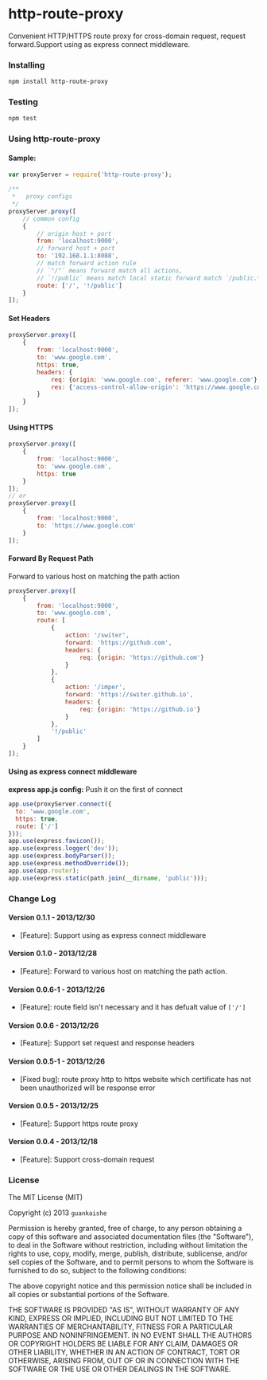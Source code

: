 http-route-proxy
==========

Convenient HTTP/HTTPS route proxy for cross-domain request, request forward.Support using as express connect middleware.

### Installing

```bash
npm install http-route-proxy
```

### Testing

```bash
npm test
```

### Using http-route-proxy

#### Sample:

```javascript
var proxyServer = require('http-route-proxy');

/**
 *   proxy configs
 */
proxyServer.proxy([
    // common config
    {
        // origin host + port
        from: 'localhost:9000',
        // forward host + port
        to: '192.168.1.1:8088',
        // match forward action rule
        // `"/"` means forward match all actions, 
        // `!/public` means match local static forward match `/public.*`
        route: ['/', '!/public']
    }
]);
```

#### Set Headers
```javascript
proxyServer.proxy([
    {
        from: 'localhost:9000',
        to: 'www.google.com',
        https: true,
        headers: {
            req: {origin: 'www.google.com', referer: 'www.google.com'},
            res: {'access-control-allow-origin': 'https://www.google.com', 'access-control-allow-credentials': true}
        }
    }
]);
```

#### Using HTTPS
```javascript
proxyServer.proxy([
    {
        from: 'localhost:9000',
        to: 'www.google.com',
        https: true
    }
]);
// or
proxyServer.proxy([
    {
        from: 'localhost:9000',
        to: 'https://www.google.com'
    }
]);
```

#### Forward By Request Path
Forward to various host on matching the path action

```javascript
proxyServer.proxy([
    {
        from: 'localhost:9000',
        to: 'www.google.com',
        route: [
            {
                action: '/switer',
                forward: 'https://github.com',
                headers: {
                    req: {origin: 'https://github.com'}
                }
            },
            {
                action: '/imper',
                forward: 'https://switer.github.io',
                headers: {
                    req: {origin: 'https://github.io'}
                }
            },
            '!/public'
        ]
    }
]);
```

#### Using as express connect middleware
__express app.js config:__
Push it on the first of connect

```javascript
app.use(proxyServer.connect({
  to: 'www.google.com',
  https: true,
  route: ['/']
}));
app.use(express.favicon());
app.use(express.logger('dev'));
app.use(express.bodyParser());
app.use(express.methodOverride());
app.use(app.router);
app.use(express.static(path.join(__dirname, 'public')));
```

### Change Log

#### Version 0.1.1 - 2013/12/30

- [Feature]: Support using as express connect middleware

#### Version 0.1.0 - 2013/12/28

- [Feature]: Forward to various host on matching the path action.

#### Version 0.0.6-1 - 2013/12/26

- [Feature]: route field isn't necessary and it has defualt value of `['/']`

#### Version 0.0.6 - 2013/12/26

- [Feature]: Support set request and response headers

#### Version 0.0.5-1 - 2013/12/26

- [Fixed bug]: route proxy http to https website which certificate has not been unauthorized will be response error

#### Version 0.0.5 - 2013/12/25

- [Feature]: Support https route proxy

#### Version 0.0.4 - 2013/12/18

- [Feature]: Support cross-domain request


### License

The MIT License (MIT)

Copyright (c) 2013 `guankaishe`

Permission is hereby granted, free of charge, to any person obtaining a copy of
this software and associated documentation files (the "Software"), to deal in
the Software without restriction, including without limitation the rights to
use, copy, modify, merge, publish, distribute, sublicense, and/or sell copies of
the Software, and to permit persons to whom the Software is furnished to do so,
subject to the following conditions:

The above copyright notice and this permission notice shall be included in all
copies or substantial portions of the Software.

THE SOFTWARE IS PROVIDED "AS IS", WITHOUT WARRANTY OF ANY KIND, EXPRESS OR
IMPLIED, INCLUDING BUT NOT LIMITED TO THE WARRANTIES OF MERCHANTABILITY, FITNESS
FOR A PARTICULAR PURPOSE AND NONINFRINGEMENT. IN NO EVENT SHALL THE AUTHORS OR
COPYRIGHT HOLDERS BE LIABLE FOR ANY CLAIM, DAMAGES OR OTHER LIABILITY, WHETHER
IN AN ACTION OF CONTRACT, TORT OR OTHERWISE, ARISING FROM, OUT OF OR IN
CONNECTION WITH THE SOFTWARE OR THE USE OR OTHER DEALINGS IN THE SOFTWARE.

